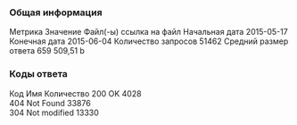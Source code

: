 ### Общая информация
Метрика	Значение
Файл(-ы)	ссылка на файл
Начальная дата	2015-05-17
Конечная дата	2015-06-04
Количество запросов	51462
Средний размер ответа	659 509,51 b


### Коды ответа
Код			Имя			Количество
200			OK				4028			
404			Not Found		33876			
304			Not modified	13330			
